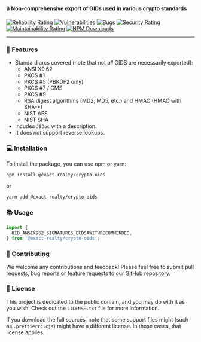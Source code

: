 🔒 **Non-comprehensive export of OIDs used in various crypto standards**

 [![Reliability Rating](https://sonarcloud.io/api/project_badges/measure?project=Exact-Realty_ts-crypto-oids&metric=reliability_rating)](https://sonarcloud.io/summary/new_code?id=Exact-Realty_ts-crypto-oids)
 [![Vulnerabilities](https://sonarcloud.io/api/project_badges/measure?project=Exact-Realty_ts-crypto-oids&metric=vulnerabilities)](https://sonarcloud.io/summary/new_code?id=Exact-Realty_ts-crypto-oids)
 [![Bugs](https://sonarcloud.io/api/project_badges/measure?project=Exact-Realty_ts-crypto-oids&metric=bugs)](https://sonarcloud.io/summary/new_code?id=Exact-Realty_ts-crypto-oids)
 [![Security Rating](https://sonarcloud.io/api/project_badges/measure?project=Exact-Realty_ts-crypto-oids&metric=security_rating)](https://sonarcloud.io/summary/new_code?id=Exact-Realty_ts-crypto-oids)
 [![Maintainability Rating](https://sonarcloud.io/api/project_badges/measure?project=Exact-Realty_ts-crypto-oids&metric=sqale_rating)](https://sonarcloud.io/summary/new_code?id=Exact-Realty_ts-crypto-oids)
 [![NPM Downloads](https://img.shields.io/npm/dw/%40exact-realty/crypto-oids?style=flat-square)](https://www.npmjs.com/package/%40exact-realty/crypto-oids)

---
### 🚀 Features

- Standard arcs covered (note that not _all_ OIDS are necessarily exported):
  - ANSI X9.62
  - PKCS #1
  - PKCS #5 (PBKDF2 only)
  - PKCS #7 / CMS
  - PKCS #9
  - RSA digest algorithms (MD2, MD5, etc.) and HMAC (HMAC with SHA-*)
  - NIST AES
  - NIST SHA
- Incudes `JSDoc` with a description.
- It does _not_ support reverse lookups.

### 💻 Installation

To install the package, you can use npm or yarn:

```sh
npm install @exact-realty/crypto-oids
```

or

```sh
yarn add @exact-realty/crypto-oids
```

### 📚 Usage

```javascript
import {
  OID_ANSIX962_SIGNATURES_ECDSAWITHRECOMMENDED,
} from '@exact-realty/crypto-oids';

```

### 🤝 Contributing

We welcome any contributions and feedback! Please feel free to submit pull
requests, bug reports or feature requests to our GitHub repository.

### 📜 License

This project is dedicated to the public domain, and you may do with it as you
wish. Check out the `LICENSE.txt` file for more information.

If you download the full sources, note that some support files might (such as
`.prettierrc.cjs`) might have a different license. In those cases, that license
applies.

